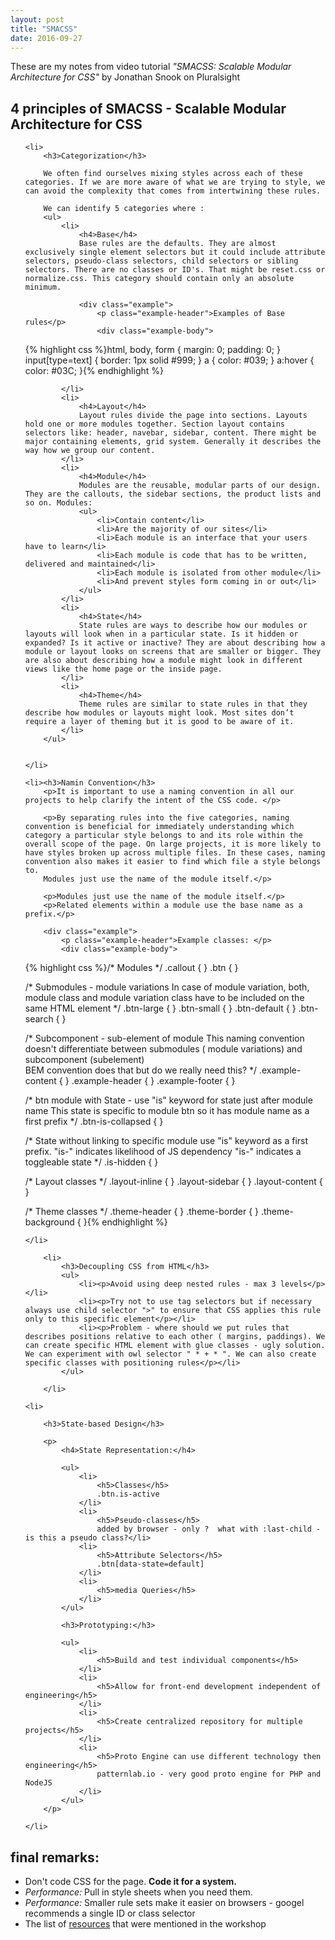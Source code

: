 ```yaml
---
layout: post
title: "SMACSS"
date: 2016-09-27
---
```


<p>These are my notes from video tutorial <em>"SMACSS: Scalable Modular Architecture for CSS"</em> by Jonathan Snook on Pluralsight</p>

<h2>4 principles of SMACSS - Scalable Modular Architecture for CSS</h2>

<ol>
	
	<li>
		<h3>Categorization</h3>
		
		We often find ourselves mixing styles across each of these categories. If we are more aware of what we are trying to style, we can avoid the complexity that comes from intertwining these rules.

		We can identify 5 categories where :
		<ul>
			<li>
				<h4>Base</h4>
				Base rules are the defaults. They are almost exclusively single element selectors but it could include attribute selectors, pseudo-class selectors, child selectors or sibling selectors. There are no classes or ID's. That might be reset.css or normalize.css. This category should contain only an absolute minimum.

				<div class="example">
					<p class="example-header">Examples of Base rules</p>
					<div class="example-body">
{% highlight css %}html, body, form { margin: 0; padding: 0; }
input[type=text] { border: 1px solid #999; }
a { color: #039; }
a:hover { color: #03C; }{% endhighlight %}
					</div>
				</div>
				
			</li>
			<li>
				<h4>Layout</h4>
				Layout rules divide the page into sections. Layouts hold one or more modules together. Section layout contains selectors like: header, navebar, sidebar, content. There might be major containing elements, grid system. Generally it describes the way how we group our content.
			</li>
			<li>
				<h4>Module</h4>
				Modules are the reusable, modular parts of our design. They are the callouts, the sidebar sections, the product lists and so on. Modules: 
				<ul>
					<li>Contain content</li>
					<li>Are the majority of our sites</li>
					<li>Each module is an interface that your users have to learn</li>
					<li>Each module is code that has to be written, delivered and maintained</li>
					<li>Each module is isolated from other module</li>
					<li>And prevent styles form coming in or out</li>
				</ul>
			</li>
			<li>
				<h4>State</h4>
				State rules are ways to describe how our modules or layouts will look when in a particular state. Is it hidden or expanded? Is it active or inactive? They are about describing how a module or layout looks on screens that are smaller or bigger. They are also about describing how a module might look in different views like the home page or the inside page.
			</li>
			<li>
				<h4>Theme</h4>
				Theme rules are similar to state rules in that they describe how modules or layouts might look. Most sites don’t require a layer of theming but it is good to be aware of it.
			</li>
		</ul> 


	</li>

	<li><h3>Namin Convention</h3>
		<p>It is important to use a naming convention in all our projects to help clarify the intent of the CSS code. </p>
		
		<p>By separating rules into the five categories, naming convention is beneficial for immediately understanding which category a particular style belongs to and its role within the overall scope of the page. On large projects, it is more likely to have styles broken up across multiple files. In these cases, naming convention also makes it easier to find which file a style belongs to.
		Modules just use the name of the module itself.</p>

		<p>Modules just use the name of the module itself.</p>
		<p>Related elements within a module use the base name as a prefix.</p>
		
		<div class="example">
			<p class="example-header">Example classes: </p>
			<div class="example-body">
{% highlight css %}/* Modules */
.callout { }
.btn { }

/* 
Submodules - module variations 
In case of module variation, both, module class and module variation class 
have to be included on the same HTML element 
*/
.btn-large { }
.btn-small { }
.btn-default { }
.btn-search { }


/* 
Subcomponent - sub-element of module
This naming convention doesn't differentiate between
submodules ( module variations) and subcomponent (subelement) 	 
BEM convention does that but do we really need this?
*/
.example-content { }
.example-header { }
.example-footer { }



/* 
btn module with State -
use "is" keyword for state just after module name 
This state is specific to module btn so it has module name as a first prefix 
*/
.btn-is-collapsed { }

/* 
State without linking to specific module
use "is" keyword as a first prefix.
"is-" indicates likelihood of JS dependency
"is-" indicates a toggleable state 
*/
.is-hidden { }


/* Layout classes */
.layout-inline { }
.layout-sidebar { }
.layout-content { }

/* Theme classes */
.theme-header { }
.theme-border { }
.theme-background { }{% endhighlight %}
			</div>
		</div>
	

	</li>

		<li>
			<h3>Decoupling CSS from HTML</h3>
			<ul>
				<li><p>Avoid using deep nested rules - max 3 levels</p></li>
				<li><p>Try not to use tag selectors but if necessary always use child selector ">" to ensure that CSS applies this rule only to this specific element</p></li>
				<li><p>Problem - where should we put rules that describes positions relative to each other ( margins, paddings). We can create specific HTML element with glue classes - ugly solution. We can experiment with owl selector " * + * ". We can also create specific classes with positioning rules</p></li>
			</ul>

		</li>

	<li>

		<h3>State-based Design</h3>

		<p>
			<h4>State Representation:</h4>

			<ul>
				<li>
					<h5>Classes</h5>
					.btn.is-active
				</li>
				<li>
					<h5>Pseudo-classes</h5>
					added by browser - only ?  what with :last-child - is this a pseudo class?</li>
				<li>
					<h5>Attribute Selectors</h5>
					.btn[data-state=default]
				</li>
				<li>
					<h5>media Queries</h5>
				</li>
			</ul>

			<h3>Prototyping:</h3>

			<ul>
				<li>
					<h5>Build and test individual components</h5>
				</li>
				<li>
					<h5>Allow for front-end development independent of engineering</h5>
				</li>
				<li>
					<h5>Create centralized repository for multiple projects</h5>
				</li>
				<li>
					<h5>Proto Engine can use different technology then engineering</h5>
					patternlab.io - very good proto engine for PHP and NodeJS
				</li>
			</ul>
		</p>

	</li>

</ol>	

<p>
	<h2>final remarks: </h2>
	<ul>
		<li>Don't code CSS for the page. <strong>Code it for a system.</strong></li>
		<li><em>Performance:</em> Pull in style sheets when you need them.</li>
		<li><em>Performance:</em> Smaller rule sets make it easier on browsers - googel recommends a single ID or class selector</li>
		<li>The list of <a href="https://smacss.com/workshops/resources">resources</a> that were mentioned in the workshop</li>
	</ul>
</p>

